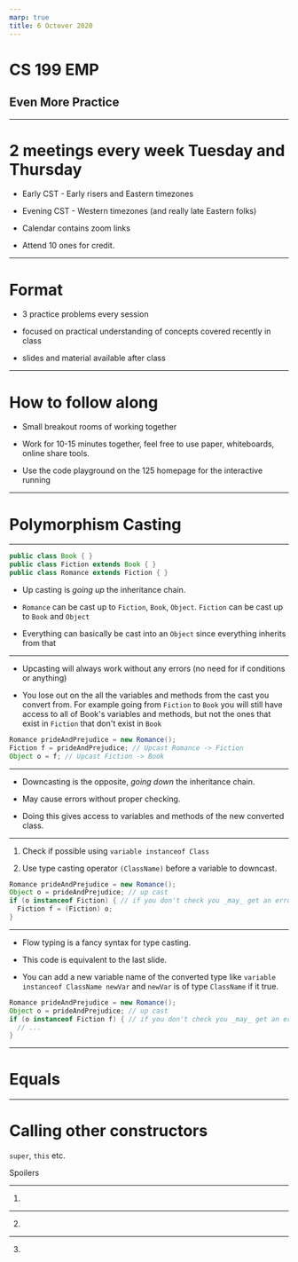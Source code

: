 ```yaml
---
marp: true
title: 6 Octover 2020
---
```


# <!-- fit --> CS 199 EMP

## <!-- fit --> Even More Practice

---

# 2 meetings every week Tuesday and Thursday

* Early CST - Early risers and Eastern timezones

* Evening CST - Western timezones (and really late Eastern folks)

* Calendar contains zoom links

* Attend 10 ones for credit. 

---

# Format

* 3 practice problems every session

* focused on practical understanding of concepts covered recently in class

* slides and material available after class

--- 

# How to follow along

* Small breakout rooms of working together 

* Work for 10-15 minutes together, feel free to use paper, whiteboards, online share tools.

* Use the code playground on the 125 homepage for the interactive running

---

# <!-- fit --> Polymorphism Casting

---

```java
public class Book { }
public class Fiction extends Book { }
public class Romance extends Fiction { } 
```

* Up casting is *going up* the inheritance chain. 

* `Romance` can be cast up to `Fiction`, `Book`, `Object`. `Fiction` can be cast up to `Book` and `Object`

* Everything can basically be cast into an `Object` since everything inherits from that

---

* Upcasting will always work without any errors (no need for if conditions or anything)

* You lose out on the all the variables and methods from the cast you convert from. For example going from `Fiction` to `Book` you will still have access to all of Book's variables and methods, but not the ones that exist in `Fiction` that don't exist in `Book`

```java
Romance prideAndPrejudice = new Romance();
Fiction f = prideAndPrejudice; // Upcast Romance -> Fiction
Object o = f; // Upcast Fiction -> Book
```

---

* Downcasting is the opposite, *going down* the inheritance chain.

* May cause errors without proper checking.

* Doing this gives access to variables and methods of the new converted class.

---

1. Check if possible using `variable instanceof Class`

2. Use type casting operator `(ClassName)` before a variable to downcast.

```java
Romance prideAndPrejudice = new Romance();
Object o = prideAndPrejudice; // up cast
if (o instanceof Fiction) { // if you don't check you _may_ get an error
  Fiction f = (Fiction) o; 
}
```
---

* Flow typing is a fancy syntax for type casting.

* This code is equivalent to the last slide. 

* You can add a new variable name of the converted type like `variable instanceof ClassName newVar` and `newVar` is of type `ClassName` if it true.

```java
Romance prideAndPrejudice = new Romance();
Object o = prideAndPrejudice; // up cast
if (o instanceof Fiction f) { // if you don't check you _may_ get an error
  // ...
}
```
---

# <!-- fit --> Equals
---

# <!-- fit --> Calling other constructors

`super`, `this` etc.

Spoilers

---

1)

---

2)

---

3)